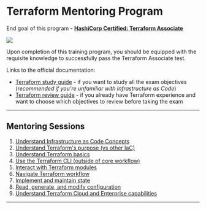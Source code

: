 # Terraform Mentoring Program

End goal of this program - [**HashiCorp Certified: Terraform Associate**](https://www.hashicorp.com/certification/terraform-associate)

<a href="https://www.hashicorp.com/certification/terraform-associate">
    <img src = "https://www.datocms-assets.com/2885/1586800192-terraformassociateweb.png?w=200"/>
</a>

Upon completion of this training program, you should be equipped with the requisite knowledge to successfully pass the Terraform Associate test.

Links to the official documentation:
- [Terraform study guide](https://learn.hashicorp.com/tutorials/terraform/associate-study?in=terraform/certification) - if you want to study all the exam objectives (*recommended if you're unfamiliar with Infrastructure as Code*)
- [Terraform review guide](https://learn.hashicorp.com/tutorials/terraform/associate-review?in=terraform/certification) - if you already have Terraform experience and want to choose which objectives to review before taking the exam

---
## Mentoring Sessions
1. [Understand Infrastructure as Code Concepts](#understand-infrastructure-as-code-concepts)
1. [Understand Terraform's purpose (vs other IaC)](#understand-infrastructure-as-code-concepts)
1. [Understand Terraform basics](#understand-infrastructure-as-code-concepts)
1. [Use the Terraform CLI (outside of core workflow)](#understand-infrastructure-as-code-concepts)
1. [Interact with Terraform modules](#understand-infrastructure-as-code-concepts)
1. [Navigate Terraform workflow](#understand-infrastructure-as-code-concepts)
1. [Implement and maintain state](#understand-infrastructure-as-code-concepts)
1. [Read, generate, and modify configuration](#understand-infrastructure-as-code-concepts)
1. [Understand Terraform Cloud and Enterprise capabilities](#understand-infrastructure-as-code-concepts)

---
